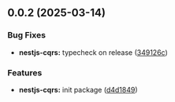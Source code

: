 

## 0.0.2 (2025-03-14)


### Bug Fixes


* **nestjs-cqrs:** typecheck on release ([349126c](https://github.com/atls/nestjs/commit/349126c0ae7eeee333e81e242dbe4f476eae4521))

### Features


* **nestjs-cqrs:** init package ([d4d1849](https://github.com/atls/nestjs/commit/d4d1849fcb9d7ef36fc3c13ec072e0985c3b239b))


